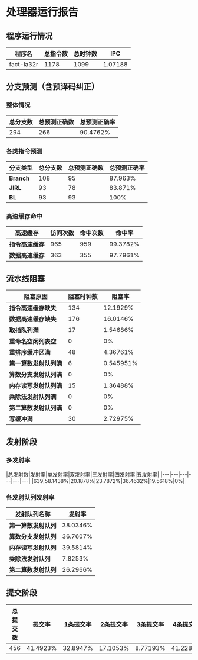 # 处理器运行报告
## 程序运行情况
|程序名|总指令数|总时钟数|IPC|
|---|---|---|---|
|fact-la32r|1178|1099|1.07188|

## 分支预测（含预译码纠正）
### 整体情况
|总分支数|总预测正确数|总预测正确率|
|---|---|---|
|294|266|90.4762%|

### 各类指令预测
|分支类型|总分支数|总预测正确数|总预测正确率|
|---|---|---|---|
|**Branch**| 108 | 95 | 87.963%|
|**JIRL**| 93 | 78 | 83.871%|
|**BL**| 93 | 93 | 100%|

### 高速缓存命中
|高速缓存|访问次数|命中次数|命中率|
|---|---|---|---|
|**指令高速缓存**| 965 | 959 | 99.3782%|
|**数据高速缓存**| 363 | 355 | 97.7961%|
## 流水线阻塞
|阻塞原因|阻塞时钟数|阻塞率|
|---|---|---|
|**指令高速缓存缺失**| 134 | 12.1929%|
|**数据高速缓存缺失**| 176 | 16.0146%|
|**取指队列满**| 17 | 1.54686%|
|**重命名空闲列表空**|0 | 0%|
|**重排序缓冲区满**|48 | 4.36761%|
|**第一算数发射队列满**|6 | 0.545951%|
|**算数分支发射队列满**|0 | 0%|
|**内存读写发射队列满**|15 | 1.36488%|
|**乘除法发射队列满**|0 | 0%|
|**第二算数发射队列满**|0 | 0%|
|**写缓冲满**|30 | 2.72975%|

## 发射阶段
### 多发射率
|总发射数|发射率|单发射率|双发射率|三发射率|四发射率|五发射率|
|---|---|---|---|---|---|
|639|58.1438%|20.1878%|23.7872%|36.4632%|19.5618%|0%|

### 各发射队列发射率
|发射队列名称|发射率|
|---|---|
|**第一算数发射队列**|38.0346%|
|**算数分支发射队列**|36.7607%|
|**内存读写发射队列**|39.5814%|
|**乘除法发射队列**|7.8253%|
|**第二算数发射队列**|26.2966%|

## 提交阶段
|总提交数|提交率|1条提交率|2条提交率|3条提交率|4条提交率|
|---|---|---|---|---|---|
|456|41.4923%|32.8947%|17.1053%|8.77193%|41.2281%|
